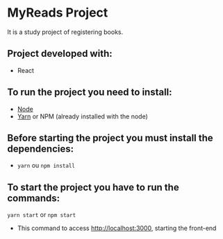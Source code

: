 # MyReads Project

It is a study project of registering books.

## Project developed with:
* React

## To run the project you need to install:
* [Node](https://nodejs.org/en/download/)
* [Yarn](https://yarnpkg.com/lang/en/docs/install/) or NPM (already installed with the node)

## Before starting the project you must install the dependencies:
* `yarn` ou `npm install`

## To start the project you have to run the commands:
`yarn start` or `npm start`
* This command to access [http://localhost:3000](http://localhost:3000), starting the front-end
